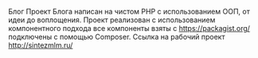 Блог
Проект Блога написан на чистом PHP  с использованием ООП,  от идеи до воплощения.
Проект реализован с использованием  компонентного подхода все компоненты взяты с  https://packagist.org/   подключены с помощью Composer.
Ссылка на рабочий проект  http://sintezmlm.ru/ 




